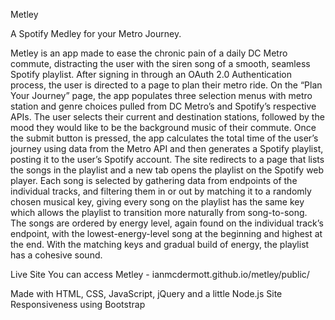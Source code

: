 Metley

A Spotify Medley for your Metro Journey.

Metley is an app made to ease the chronic pain of a daily DC Metro commute, distracting the user with the siren song of a smooth, seamless Spotify playlist. After signing in through an OAuth 2.0 Authentication process, the user is directed to a page to plan their metro ride. On the “Plan Your Journey” page, the app populates three selection menus with metro station and genre choices pulled from DC Metro’s and Spotify’s respective APIs.  The user selects their current and destination stations, followed by the mood they would like to be the background music of their commute. Once the submit button is pressed, the app calculates the total time of the user’s journey using data from the Metro API and then generates a Spotify playlist, posting it to the user’s Spotify account. The site redirects to a page that lists the songs in the playlist and a new tab opens the playlist on the Spotify web player. Each song is selected by gathering data from endpoints of the individual tracks, and filtering them in or out by matching it to a randomly chosen musical key, giving every song on the playlist has the same key which allows the playlist to transition more naturally from song-to-song. The songs are ordered by energy level, again found on the individual track’s endpoint, with the lowest-energy-level song at the beginning and highest at the end. With the matching keys and gradual build of energy, the playlist has a cohesive sound. 

Live Site You can access Metley - ianmcdermott.github.io/metley/public/

Made with HTML, CSS, JavaScript, jQuery and a little Node.js
Site Responsiveness using Bootstrap
